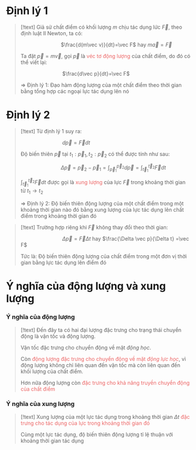 
# Định lý 1

>[!text]
>Giả sử chất điểm có khối lượng $m$ chịu tác dụng lức $\vec F$, theo định luật II Newton, ta có: 
>
>$\hspace{3cm}$$\frac{d(m\vec v)}{dt}=\vec F$ hay $m\vec a =\vec F$
>
>Ta đặt $\vec p =m\vec v$, gọi $\vec p$ là <span style="color:#ec6565">véc tơ động lượng</span> của chất điểm, do đó có thể viết lại:
>
>$\hspace{3cm}$ $\frac{d\vec p}{dt}=\vec F$
>
>$\Rightarrow$ Định lý 1: Đạo hàm động lượng của một chất điểm theo thời gian bằng tổng hợp các ngoại lực tác dụng lên nó
 
# Định lý 2

>[!text]
>Từ định lý 1 suy ra:
>
>$\hspace{3cm}$ $d\vec p = \vec F dt$
>
>Độ biến thiên $\vec p$ tại $t_1: \vec p_1, t_2: \vec p_2$ có thể được tính như sau:
>
>$\hspace{3cm}$$\Delta \vec p =\vec p_2 -\vec p_1=\displaystyle{\int_{\vec p_1}^{\vec p_2}d\vec p} =\displaystyle{\int_{\vec t_1}^{\vec t_2}\vec F dt}$
>
>$\displaystyle{\int_{\vec t_1}^{\vec t_2}\vec F dt}$ được gọi là <span style="color:#ec6565">xung lượng</span> của lực $\vec F$ trong khoảng thời gian từ $t_1\to t_2$
>
>$\Rightarrow$ Định lý 2: Độ biến thiên động lượng của một chất điểm trong một khoảng thời gian nào đó bằng xung lượng của lực tác dụng lên chất điểm trong khoảng thời gian đó

>[!text]
>Trường hợp riêng khi $\vec F$ không thay đổi theo thời gian:
>
>$\hspace{3cm}$ $\Delta \vec p = \vec F \Delta t$ hay $\frac{\Delta \vec p}{\Delta t} =\vec F$
>
>Tức là: Độ biến thiên động lượng của chất điểm trong một đơn vị thời gian bằng lực tác dụng lên điểm đó

# Ý nghĩa của động lượng và xung lượng

### Ý nghĩa của động lượng

>[!text]
>Đến đây ta có hai đại lượng đặc trưng cho trạng thái chuyển động là vận tốc và động lượng. 
>
>Vận tốc đặc trưng cho chuyển động về mặt *động học*. 
>
>Còn <span style="color:#ec6565">động lượng đặc trưng cho chuyển động về mặt *động lực học*</span>, vì động lượng không chỉ liên quan đến vận tốc mà còn liên quan đến khối lượng của chất điểm. 
>
>Hơn nữa động lượng còn <span style="color:#ec6565">đặc trưng cho khả năng truyền chuyển động của chất điểm</span>

### Ý nghĩa của xung lượng

>[!text]
>Xung lượng của một lực tác dụng trong khoảng thời gian $\Delta t$ <span style="color:#ec6565">đặc trưng cho tác dụng của lực trong khoảng thời gian đó</span>
>
>Cùng một lực tác dụng, độ biến thiên động lượng tỉ lệ thuận với khoảng thời gian tác dụng


